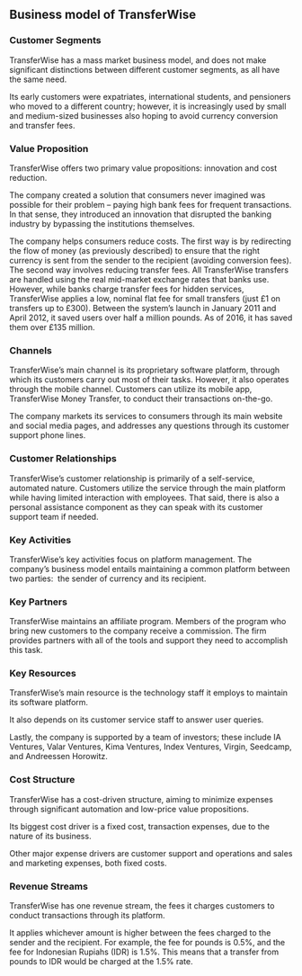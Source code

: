 Business model of TransferWise
------------------------------

 ### Customer Segments

 TransferWise has a mass market business model, and does not make significant distinctions between different customer segments, as all have the same need.

 Its early customers were expatriates, international students, and pensioners who moved to a different country; however, it is increasingly used by small and medium-sized businesses also hoping to avoid currency conversion and transfer fees.

 ### Value Proposition

 TransferWise offers two primary value propositions: innovation and cost reduction.

 The company created a solution that consumers never imagined was possible for their problem – paying high bank fees for frequent transactions. In that sense, they introduced an innovation that disrupted the banking industry by bypassing the institutions themselves.

 The company helps consumers reduce costs. The first way is by redirecting the flow of money (as previously described) to ensure that the right currency is sent from the sender to the recipient (avoiding conversion fees). The second way involves reducing transfer fees. All TransferWise transfers are handled using the real mid-market exchange rates that banks use. However, while banks charge transfer fees for hidden services, TransferWise applies a low, nominal flat fee for small transfers (just £1 on transfers up to £300). Between the system’s launch in January 2011 and April 2012, it saved users over half a million pounds. As of 2016, it has saved them over £135 million.

 ### Channels

 TransferWise’s main channel is its proprietary software platform, through which its customers carry out most of their tasks. However, it also operates through the mobile channel. Customers can utilize its mobile app, TransferWise Money Transfer, to conduct their transactions on-the-go.

 The company markets its services to consumers through its main website and social media pages, and addresses any questions through its customer support phone lines.

 ### Customer Relationships

 TransferWise’s customer relationship is primarily of a self-service, automated nature. Customers utilize the service through the main platform while having limited interaction with employees. That said, there is also a personal assistance component as they can speak with its customer support team if needed.

 ### Key Activities

 TransferWise’s key activities focus on platform management. The company’s business model entails maintaining a common platform between two parties:  the sender of currency and its recipient.

 ### Key Partners

 TransferWise maintains an affiliate program. Members of the program who bring new customers to the company receive a commission. The firm provides partners with all of the tools and support they need to accomplish this task.

 ### Key Resources

 TransferWise’s main resource is the technology staff it employs to maintain its software platform.

 It also depends on its customer service staff to answer user queries.

 Lastly, the company is supported by a team of investors; these include IA Ventures, Valar Ventures, Kima Ventures, Index Ventures, Virgin, Seedcamp, and Andreessen Horowitz.

 ### Cost Structure

 TransferWise has a cost-driven structure, aiming to minimize expenses through significant automation and low-price value propositions.

 Its biggest cost driver is a fixed cost, transaction expenses, due to the nature of its business.

 Other major expense drivers are customer support and operations and sales and marketing expenses, both fixed costs.

 ### Revenue Streams

 TransferWise has one revenue stream, the fees it charges customers to conduct transactions through its platform.

 It applies whichever amount is higher between the fees charged to the sender and the recipient. For example, the fee for pounds is 0.5%, and the fee for Indonesian Rupiahs (IDR) is 1.5%. This means that a transfer from pounds to IDR would be charged at the 1.5% rate.